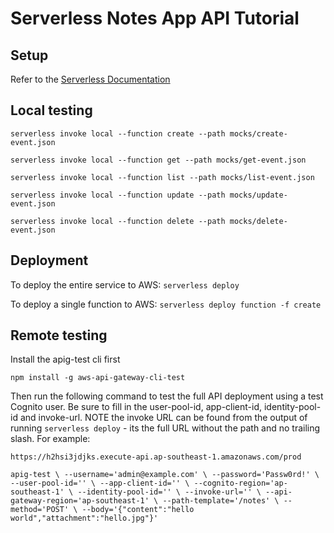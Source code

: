 # Serverless Notes App API Tutorial

## Setup

Refer to the [Serverless Documentation](https://github.com/AnomalyInnovations/serverless-stack-com/tree/master/_chapters)

## Local testing

`serverless invoke local --function create --path mocks/create-event.json`

`serverless invoke local --function get --path mocks/get-event.json`

`serverless invoke local --function list --path mocks/list-event.json`

`serverless invoke local --function update --path mocks/update-event.json`

`serverless invoke local --function delete --path mocks/delete-event.json`

## Deployment

To deploy the entire service to AWS:
`serverless deploy`

To deploy a single function to AWS:
`serverless deploy function -f create`

## Remote testing

Install the apig-test cli first

`npm install -g aws-api-gateway-cli-test`

Then run the following command to test the full API deployment using a test Cognito user. Be sure to fill in the user-pool-id, app-client-id, identity-pool-id and invoke-url. NOTE the invoke URL can be found from the output of running `serverless deploy` - its the full URL without the path and no trailing slash. For example:

`https://h2hsi3jdjks.execute-api.ap-southeast-1.amazonaws.com/prod`

`apig-test \
--username='admin@example.com' \
--password='Passw0rd!' \
--user-pool-id='' \
--app-client-id='' \
--cognito-region='ap-southeast-1' \
--identity-pool-id='' \
--invoke-url='' \
--api-gateway-region='ap-southeast-1' \
--path-template='/notes' \
--method='POST' \
--body='{"content":"hello world","attachment":"hello.jpg"}'`
